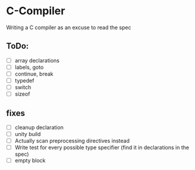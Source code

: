 # C-Compiler
Writing a C compiler as an excuse to read the spec

## ToDo:
- [ ] array declarations
- [ ] labels, goto
- [ ] continue, break
- [ ] typedef
- [ ] switch
- [ ] sizeof

## fixes
- [ ] cleanup declaration
- [ ] unity build
- [ ] Actually scan preprocessing directives instead
- [ ] Write test for every possible type specifier (find it in declarations in the spec)
- [ ] empty block
